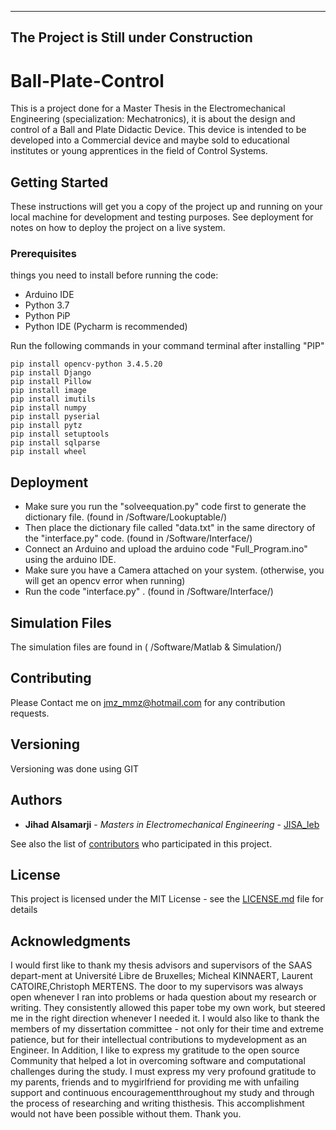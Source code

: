-------------------------------------
The Project is Still under Construction
-------------------------------------
# Ball-Plate-Control
This is a project done for a Master Thesis in the Electromechanical Engineering (specialization: Mechatronics),
it is about the design and control of a Ball and Plate Didactic Device.
This device is intended to be developed into a Commercial device and maybe sold to educational institutes or young apprentices in the field of Control Systems. 

## Getting Started

These instructions will get you a copy of the project up and running on your local machine for development and testing purposes. See deployment for notes on how to deploy the project on a live system.

### Prerequisites

things you need to install before running the code:
- Arduino IDE
- Python 3.7
- Python PiP
- Python IDE (Pycharm is recommended)

Run the following commands in your command terminal after installing "PIP"
```
pip install opencv-python 3.4.5.20
pip install Django
pip install Pillow
pip install image
pip install imutils
pip install numpy
pip install pyserial
pip install pytz
pip install setuptools
pip install sqlparse
pip install wheel
```

## Deployment

- Make sure you run the "solveequation.py" code first to generate the dictionary file. (found in /Software/Lookuptable/)
- Then place the dictionary file called "data.txt" in the same directory of the "interface.py" code. (found in /Software/Interface/)
- Connect an Arduino and upload the arduino code "Full_Program.ino" using the arduino IDE.
- Make sure you have a Camera attached on your system. (otherwise, you will get an opencv error when running)
- Run the code "interface.py" . (found in /Software/Interface/) 

## Simulation Files
The simulation files are found in ( /Software/Matlab & Simulation/)

## Contributing

Please Contact me on jmz_mmz@hotmail.com for any contribution requests.

## Versioning

Versioning was done using GIT

## Authors

* **Jihad Alsamarji** - *Masters in Electromechanical Engineering* - [JISA_leb](https://github.com/jihadsamarji)

See also the list of [contributors](https://github.com/jihadsamarji/Ball-Plate-Control/graphs/contributors) who participated in this project.

## License

This project is licensed under the MIT License - see the [LICENSE.md](LICENSE.md) file for details

## Acknowledgments

I would first like to thank my thesis advisors and supervisors of the SAAS depart-ment at Université Libre de Bruxelles; Micheal KINNAERT, Laurent CATOIRE,Christoph MERTENS.
The door to my supervisors was always open whenever I ran into problems or hada question about my research or writing.
They consistently allowed this paper tobe my own work, but steered me in the right direction whenever I needed it.
I would also like to thank the members of my dissertation committee - not only for their time and extreme patience, but for their intellectual contributions to mydevelopment as an Engineer.
In Addition, I like to express my gratitude to the open source Community that helped a lot in overcoming software and computational challenges during the study.
I must express my very profound gratitude to my parents, friends and to mygirlfriend for providing me with unfailing support and continuous encouragementthroughout my study and through the process of researching and writing thisthesis.
This accomplishment would not have been possible without them.
Thank you.
